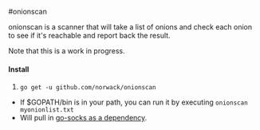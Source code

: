 #onionscan

onionscan is a scanner that will take a list of onions and check each onion to see if it's reachable and report back the result.

Note that this is a work in progress.

#### Install

1. `go get -u github.com/norwack/onionscan`
  + If $GOPATH/bin is in your path, you can run it by executing `onionscan myonionlist.txt`
  +  Will pull in [go-socks as a dependency](https://github.com/samuel/go-socks/).
